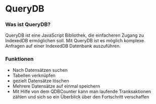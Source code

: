 # QueryDB

### Was ist QueryDB?
QueryDB ist eine JavaScript Bibliothek, die einfacheren Zugang zu IndexedDB ermöglichen soll.
Mit QueryDB ist es möglich komplexe Anfragen auf einer IndexedDB Datenbank auszuführen.

### Funktionen
 * Nach Datensätzen suchen
 * Tabellen verknüpfen
 * gezielt Datensätze löschen
 * Mehrere Datensätze auf einmal speichern
 * Mit Hilfe von dem QDBCounter kann man laufende Tranksaktionen zählen und sich so ein Überblick über den Fortschritt verschaffen

